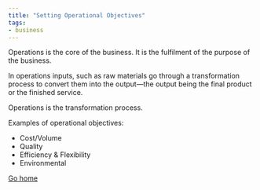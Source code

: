 ```yaml
---
title: "Setting Operational Objectives"
tags:
- business
---
```


Operations is the core of the business. It is the fulfilment of the purpose of the business.

In operations inputs, such as raw materials go through a transformation process to convert them into the output—the output being the final product or the finished service.

Operations is the transformation process.

Examples of operational objectives:

- Cost/Volume
- Quality
- Efficiency & Flexibility
- Environmental




[Go home](/)
